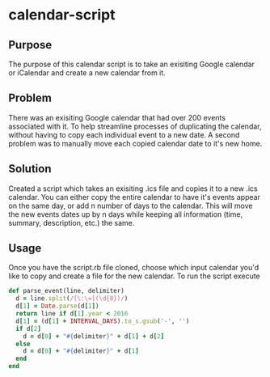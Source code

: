 # calendar-script

## Purpose
The purpose of this calendar script is to take an exisiting Google calendar or iCalendar and create a new calendar from it. 

## Problem
There was an exisiting Google calendar that had over 200 events associated with it. To help streamline processes of duplicating the calendar, without having to copy each individual event to a new date. 
A second problem was to manually move each copied calendar date to it's new home.

## Solution
Created a script which takes an exisiting .ics file and copies it to a new .ics calendar. You can either copy the entire calendar to have it's events
appear on the same day, or add n number of days to the calendar. This will move the new events dates up by n days while keeping all information (time, summary, description, etc.)
the same. 

## Usage
Once you have the script.rb file cloned, choose which input calendar you'd like to copy and create a file for the new calendar. 
To run the script execute 

```ruby
def parse_event(line, delimiter)
  d = line.split(/[\:\=](\d{8})/)
  d[1] = Date.parse(d[1])
  return line if d[1].year < 2016
  d[1] = (d[1] + INTERVAL_DAYS).to_s.gsub('-', '')
  if d[2]
    d = d[0] + "#{delimiter}" + d[1] + d[2]
  else
    d = d[0] + "#{delimiter}" + d[1]
  end
end
```
